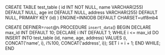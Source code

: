CREATE TABLE test_table (
	id INT NOT NULL,
	name VARCHAR(255) DEFAULT NULL,
	age int DEFAULT NULL,
	address VARCHAR(255) DEFAULT NULL,
	PRIMARY KEY (id)
) ENGINE=INNODB DEFAULT CHARSET=utf8mb4
<!-- Procedure -->
CREATE DEFINER=`root`@`%` PROCEDURE `insert_data`()
BEGIN
	DECLARE max_id INT DEFAULT 10;
	DECLARE i INT DEFAULT 1;
	WHILE i <= max_id DO
		INSERT INTO test_table (id, name, age, address) VALUES (i, CONCAT('name', i), i%100, CONCAT('address', i));
		SET i = i + 1;
	END WHILE;
END